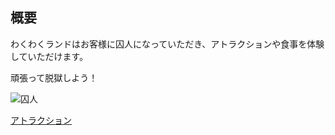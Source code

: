 ## 概要
  わくわくランドはお客様に囚人になっていただき、アトラクションや食事を体験していただけます。
  
  頑張って脱獄しよう！　　
  
  ![囚人](http://3.bp.blogspot.com/-owynIKslu78/VixBPxPNAtI/AAAAAAAAz_o/jVqeKsO6AQI/s180-c/hanzai_datsugoku.png)

[アトラクション](https://takajo-soft05.github.io/wakuwakuland/)

